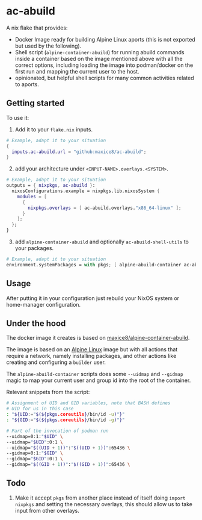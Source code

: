 # ac-abuild

A nix flake that provides:

- Docker Image ready for building Alpine Linux aports (this is not exported but used by the following).
- Shell script (`alpine-container-abuild`) for running abuild commands inside a container based on the image mentioned above with all the correct options, including loading the image into podman/docker on the first run and mapping the current user to the host.
- opinionated, but helpful shell scripts for many common activities related to aports.

## Getting started

To use it:

1. Add it to your `flake.nix` inputs.

```nix
# Example, adapt it to your situation
{
  inputs.ac-abuild.url = "github:maxice8/ac-abuild";
}
```

2. add your architecture under `<INPUT-NAME>.overlays.<SYSTEM>`.

```nix
# Example, adapt it to your situation
outputs = { nixpkgs, ac-abuild }:
  nixosConfigurations.example = nixpkgs.lib.nixosSystem {
    modules = [
      {
        nixpkgs.overlays = [ ac-abuild.overlays."x86_64-linux" ];
      }
    ];
  };
}
```

3. add `alpine-container-abuild` and optionally `ac-abuild-shell-utils` to your packages.

```nix
# Example, adapt it to your situation
environment.systemPackages = with pkgs; [ alpine-abuild-container ac-abuild-shell-utils ];
```

## Usage

After putting it in your configuration just rebuild your NixOS system or home-manager configuration.

## Under the hood

The docker image it creates is based on [maxice8/alpine-container-abuild](https://hub.docker.com/repository/docker/maxice8/alpine-container-abuild/).

The image is based on an [Alpine Linux](https://alpinelinux.org) image but with all actions that require a network, namely installing packages, and other actions like creating and configuring a `builder` user.

The `alpine-abuild-container` scripts does some `--uidmap` and `--gidmap` magic to map your current user and group id into the root of the container.

Relevant snippets from the script:

```sh
# Assignment of UID and GID variables, note that BASH defines
# UID for us in this case
: "${UID:="$(${pkgs.coreutils}/bin/id -u)"}"
: "${GID:="$(${pkgs.coreutils}/bin/id -g)"}"

# Part of the invocation of podman run
--uidmap=0:1:"$UID" \
--uidmap="$UID":0:1 \
--uidmap="$((UID + 1))":"$((UID + 1))":65436 \
--gidmap=0:1:"$GID" \
--gidmap="$GID":0:1 \
--gidmap="$((GID + 1))":"$((GID + 1))":65436 \
```

## Todo

1. Make it accept `pkgs` from another place instead of itself doing `import nixpkgs` and setting the necessary overlays, this should allow us to take input from other overlays.

